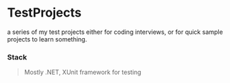 # TestProjects
a series of my test projects either for coding interviews, or for quick sample projects to learn something.


### Stack
> Mostly .NET, XUnit framework for testing
